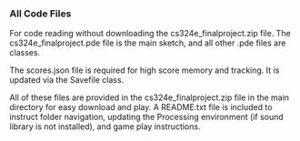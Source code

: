 ### All Code Files

For code reading without downloading the cs324e_finalproject.zip file. The cs324e_finalproject.pde file is the main sketch, and all other .pde files are classes.

The scores.json file is required for high score memory and tracking. It is updated via the Savefile class.

All of these files are provided in the cs324e_finalproject.zip file in the main directory for easy download and play. A README.txt file is included to instruct folder navigation, updating the Processing environment (if sound library is not installed), and game play instructions.
